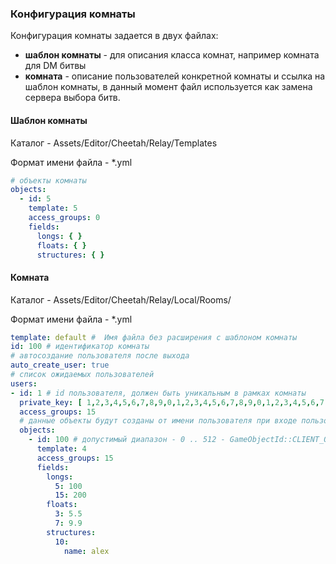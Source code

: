 ### Конфигурация комнаты

Конфигурация комнаты задается в двух файлах:

- **шаблон комнаты** - для описания класса комнат, например комната для DM битвы
- **комната** - описание пользователей конкретной комнаты и ссылка на шаблон комнаты, в данный момент
  файл используется как замена сервера выбора битв.


#### Шаблон комнаты
Каталог - Assets/Editor/Cheetah/Relay/Templates

Формат имени файла - \*.yml

``` yaml
# объекты комнаты
objects:
  - id: 5
    template: 5
    access_groups: 0
    fields:
      longs: { }
      floats: { }
      structures: { }
```

#### Комната
Каталог - Assets/Editor/Cheetah/Relay/Local/Rooms/

Формат имени файла - \*.yml

``` yaml
template: default #  Имя файла без расширения с шаблоном комнаты 
id: 100 # идентификатор комнаты
# автосоздание пользователя после выхода
auto_create_user: true
# список ожидаемых пользователей
users:
- id: 1 # id пользователя, должен быть уникальным в рамках комнаты
  private_key: [ 1,2,3,4,5,6,7,8,9,0,1,2,3,4,5,6,7,8,9,0,1,2,3,4,5,6,7,8,9,0,1,2 ]
  access_groups: 15
  # данные объекты будут созданы от имени пользователя при входе пользователя в комнату
  objects:
    - id: 100 # допустимый диапазон - 0 .. 512 - GameObjectId::CLIENT_OBJECT_ID_OFFSET
      template: 4
      access_groups: 15
      fields:
        longs:
          5: 100
          15: 200 
        floats:
          3: 5.5
          7: 9.9
        structures:
          10:
            name: alex
```